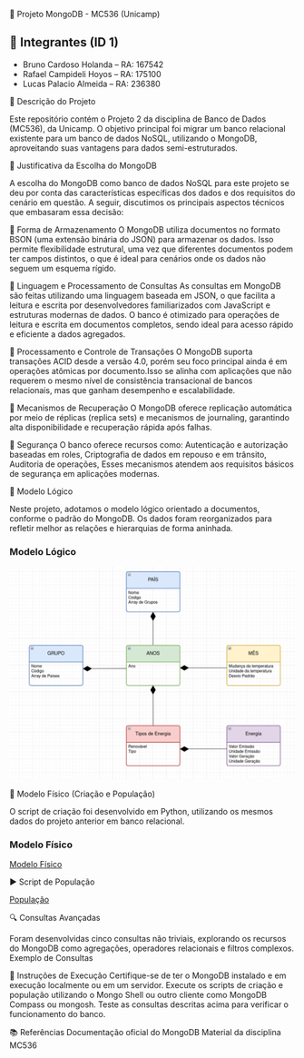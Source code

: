 📁 Projeto MongoDB - MC536 (Unicamp)

## 👥 Integrantes (ID 1)

- Bruno Cardoso Holanda  – RA: 167542
- Rafael Campideli Hoyos – RA: 175100  
- Lucas Palacio Almeida  – RA: 236380


📌 Descrição do Projeto

Este repositório contém o Projeto 2 da disciplina de Banco de Dados (MC536), da Unicamp. O objetivo principal foi migrar um banco relacional existente para um banco de dados NoSQL, utilizando o MongoDB, aproveitando suas vantagens para dados semi-estruturados.

🧠 Justificativa da Escolha do MongoDB

A escolha do MongoDB como banco de dados NoSQL para este projeto se deu por conta das características específicas dos dados e dos requisitos do cenário em questão. A seguir, discutimos os principais aspectos técnicos que embasaram essa decisão:

🔹 Forma de Armazenamento
O MongoDB utiliza documentos no formato BSON (uma extensão binária do JSON) para armazenar os dados. Isso permite flexibilidade estrutural, uma vez que diferentes documentos podem ter campos distintos, o que é ideal para cenários onde os dados não seguem um esquema rígido.


🔹 Linguagem e Processamento de Consultas
    As consultas em MongoDB são feitas utilizando uma linguagem baseada em JSON, o que facilita a leitura e escrita por desenvolvedores familiarizados com JavaScript e estruturas modernas de dados. O banco é otimizado para operações de leitura e escrita em documentos completos, sendo ideal para acesso rápido e eficiente a dados agregados.


🔹 Processamento e Controle de Transações
    O MongoDB suporta transações ACID desde a versão 4.0, porém seu foco principal ainda é em operações atômicas por documento.Isso se alinha com aplicações que não requerem o mesmo nível de consistência transacional de bancos relacionais, mas que ganham desempenho e escalabilidade.
    

🔹 Mecanismos de Recuperação
    O MongoDB oferece replicação automática por meio de réplicas (replica sets) e mecanismos de journaling, garantindo alta disponibilidade e recuperação rápida após falhas.

    

🔹 Segurança
O banco oferece recursos como: Autenticação e autorização baseadas em roles, Criptografia de dados em repouso e em trânsito, Auditoria de operações, Esses mecanismos atendem aos requisitos básicos de segurança em aplicações modernas.


    
📄 Modelo Lógico

Neste projeto, adotamos o modelo lógico orientado a documentos, conforme o padrão do MongoDB. Os dados foram reorganizados para refletir melhor as relações e hierarquias de forma aninhada.

### Modelo Lógico

![Modelo Lógico](Modelos/Modelo_Logico/Modelo_Logico.png)

🧱 Modelo Físico (Criação e População)

O script de criação  foi desenvolvido em Python, utilizando os mesmos dados do projeto anterior em banco relacional.

### Modelo Físico

[Modelo Físico](https://github.com/Palacio-dev/Projeto-MongoDB/tree/main/Modelos/Modelo_Fisico)

▶️ Script de População

[População](https://github.com/Palacio-dev/Projeto-MongoDB/tree/main/Scripts)

    

🔍 Consultas Avançadas

Foram desenvolvidas cinco consultas não triviais, explorando os recursos do MongoDB como agregações, operadores relacionais e filtros complexos.
Exemplo de Consultas

   

📎 Instruções de Execução
    Certifique-se de ter o MongoDB instalado e em execução localmente ou em um servidor.
    Execute os scripts de criação e população utilizando o Mongo Shell ou outro cliente como MongoDB Compass ou mongosh.
    Teste as consultas descritas acima para verificar o funcionamento do banco.



📚 Referências
    Documentação oficial do MongoDB
    Material da disciplina MC536
    
    


